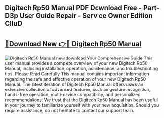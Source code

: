 ## Digitech Rp50 Manual PDF Download Free - Part-D3p User Guide Repair - Service Owner Edition ClIuD

# <h2><a href="http://bc25185.oget.top/?id=Digitech+Rp50+Manual">🔗Download New 👉🔴 Digitech Rp50 Manual</a></h2>

[![Digitech Rp50 Manual new download](https://i.imgur.com/5g1atiW.png)](http://bc25185.oget.top/?id=Digitech+Rp50+Manual)
Your Comprehensive Guide This user manual provides a complete overview of your new Digitech Rp50 Manual, including installation, operation, maintenance, and troubleshooting tips. Please Read Carefully This manual contains important information regarding the safe and effective operation of your new Digitech Rp50 Manual. The latest iteration of Digitech Rp50 Manual offers users an extensive collection of advanced features, such as gesture recognition, hands-free operation, multi-device compatibility, and personalized recommendations. We trust that the Digitech Rp50 Manual has been useful in your journey to familiarize yourself with your new acquisition. Should you require assistance, do not hesitate to contact our support team.
